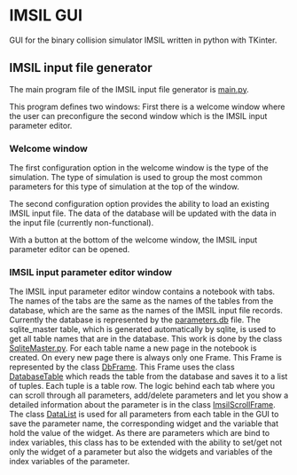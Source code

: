 # IMSIL GUI

GUI for the binary collision simulator IMSIL written in python with TKinter.

## IMSIL input file generator

The main program file of the IMSIL input file generator is [main.py](https://github.com/hobler/imsil-gui/blob/master/IMSIL%20Input%20File%20Generator/main.py). 

This program defines two windows: First there is a welcome window where the user can preconfigure the second window which is the IMSIL input parameter editor.

### Welcome window

The first configuration option in the welcome window is the type of the simulation. The type of simulation is used to group the most common parameters for this type of simulation at the top of the window.

The second configuration option provides the ability to load an existing IMSIL input file. The data of the database will be updated with the data in the input file (currently non-functional).
  
With a button at the bottom of the welcome window, the IMSIL input parameter editor can be opened.

### IMSIL input parameter editor window

The IMSIL input parameter editor window contains a notebook with tabs. The names of the tabs are the same as the names of the tables from the database, which are the same as the names of the IMSIL input file records. Currently the database is represented by the [parameters.db](https://github.com/hobler/imsil-gui/blob/master/IMSIL%20Input%20File%20Generator/parameters.db) file. The sqlite_master table, which is generated automatically by sqlite, is used to get all table names that are in the database. This work is done by the class [SqliteMaster.py](https://github.com/hobler/imsil-gui/blob/master/IMSIL%20Input%20File%20Generator/DataModel/Table/SqliteMaster.py). For each table name a new page in the notebook is created. On every new page there is always only one Frame. This Frame is represented by the class [DbFrame](https://github.com/hobler/imsil-gui/blob/master/IMSIL%20Input%20File%20Generator/UI/Frames/db_frame.py). This Frame uses the class [DatabaseTable](https://github.com/hobler/imsil-gui/blob/master/IMSIL%20Input%20File%20Generator/DataModel/Table/DatabaseTable.py) which reads the table from the database and saves it to a list of tuples. Each tuple is a table row. The logic behind each tab where you can scroll through all parameters, add/delete parameters and let you show a detailed information about the parameter is in the class [ImsilScrollFrame](https://github.com/hobler/imsil-gui/blob/master/IMSIL%20Input%20File%20Generator/UI/Frames/scroll/imsil_scroll_frame.py). The class [DataList](https://github.com/hobler/imsil-gui/blob/master/IMSIL%20Input%20File%20Generator/DataModel/DataList.py) is used for all parameters from each table in the GUI to save the parameter name, the corresponding widget and the variable that hold the value of the widget. As there are parameters which are bind to index variables, this class has to be extended with the ability to set/get not only the widget of a parameter but also the widgets and variables of the index variables of the parameter.
